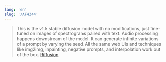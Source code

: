 ```yaml
---
lang: 'en'
slug: '/AF4344'
---
```


> This is the v1.5 stable diffusion model with no modifications, just fine-tuned on images of spectrograms paired with text. Audio processing happens downstream of the model.
> It can generate infinite variations of a prompt by varying the seed. All the same web UIs and techniques like img2img, inpainting, negative prompts, and interpolation work out of the box. [Riffusion](https://www.riffusion.com/about)